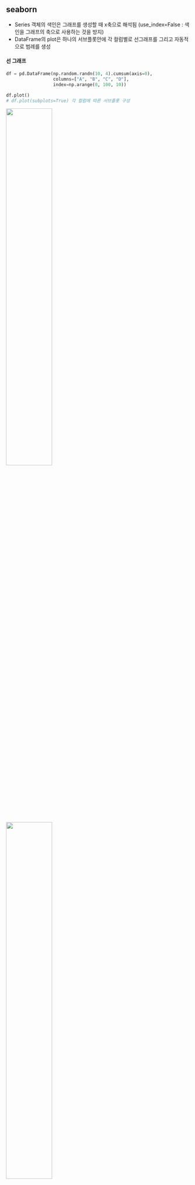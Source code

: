 ## seaborn

- Series 객체의 색인은 그래프를 생성할 때 x축으로 해석됨 (use_index=False : 색인을 그래프의 축으로 사용하는 것을 방지)
- DataFrame의 plot은 하나의 서브플롯안에 각 컬럼별로 선그래프를 그리고 자동적으로 범례를 생성 

#### 선 그래프

```python 
df = pd.DataFrame(np.random.randn(10, 4).cumsum(axis=0),
                  columns=["A", "B", "C", "D"],
                  index=np.arange(0, 100, 10))

df.plot()
# df.plot(subplots=True) 각 컬럼에 따른 서브플롯 구성
```

<img src="https://user-images.githubusercontent.com/58063806/119262262-8c5a5f00-bc15-11eb-912a-c708981c27d9.png" width=50% />

<img src="https://user-images.githubusercontent.com/58063806/119262360-dd6a5300-bc15-11eb-9e61-8552e5ca0adb.png" width=50% />

#### 막대그래프

```python
df = pd.DataFrame(np.random.rand(6, 4),
                  index=["one", "two", "three", "four", "five", "six"],
                  columns=pd.Index(["A", "B", "C", "D"], name="Genus"))
df
```

<img src="https://user-images.githubusercontent.com/58063806/119262560-a21c5400-bc16-11eb-82ae-0758d513244a.png" width=30%/>

```python
df.plot.barh(stacked=True, alpha=0.5)
```

<img src="C:\Users\0864h\AppData\Roaming\Typora\typora-user-images\image-20210523223226149.png" width=50% />

- 각 컬럼별 데이터를 막대에 누적해서 출력

```python
tips = pd.read_csv("examples/tips.csv")

# crosstab - 빈도표
# day별로 size의 빈도를 구함
party_counts = pd.crosstab(tips["day"], tips["size"])
party_counts
```

<img src="https://user-images.githubusercontent.com/58063806/119262730-3a1a3d80-bc17-11eb-830c-4b1258c28803.png" width=25% />

```python
party_counts = party_counts.loc[:, 2:5]
party_pct = party_counts.div(party_counts.sum(1), axis=0)
party_pct
```

<img src="https://user-images.githubusercontent.com/58063806/119263068-82862b00-bc18-11eb-8b4b-ccb272d61dcf.png" width=40% />

```python
party_pct.plot.bar()
```

요일별 파티 규모

<img src="https://user-images.githubusercontent.com/58063806/119263131-bf522200-bc18-11eb-8c14-1f4d325ee9d5.png" width=50% />

```python
import seaborn as sns

tips["tip_pct"] = tips["tip"] / (tips["total_bill"] - tips["tip"])
tips.head()
```

<img src="https://user-images.githubusercontent.com/58063806/119263362-af870d80-bc19-11eb-8398-65b0fe2dbdfa.png" width=50%/>

- seaborn의 data 인자에는 Dataframe이 들어감

```python
sns.barplot(x="tip_pct", y="day", data=tips, orient="h")
```

<img src="https://user-images.githubusercontent.com/58063806/119263377-c88fbe80-bc19-11eb-8103-6b5d2c896b24.png" width=50% />

```python
sns.barplot(x="tip_pct", y="day", hue="time", data=tips, orient="h")
```

<img src="https://user-images.githubusercontent.com/58063806/119263439-fffe6b00-bc19-11eb-9b64-c7685a2a04da.png" width=50% />

- 검은 선은 95%의 신뢰구간을 나타냄
- hue 옵션을 통해 추가적으로 분류에 따라(위에서는 time) 나눠 그릴 수 있음

#### 히스토그램과 밀도 그래프

- 연속된 확률 분포를 그림 ( 커널 밀도 추정)

```python
tips["tip_pct"].plot.density()
```

<img src="https://user-images.githubusercontent.com/58063806/119264045-8d42bf00-bc1c-11eb-9f2e-e9d6a88739dc.png" width=50% />

- 히스토그램과 밀도 그래프를 한 번에 그림

```python
comp1 = np.random.normal(0, 1, size=200)
comp2 = np.random.normal(10, 2, size=200)
values = pd.Series(np.concatenate([comp1, comp2]))

sns.distplot(values, bins=100, color="k")
```

두 개의 다른 표준 정규분포로 이루어진 양봉분포

<img src="https://user-images.githubusercontent.com/58063806/119264123-cc711000-bc1c-11eb-983f-0757109b94fb.png" width=50%/>

#### 산포도

```python
macro = pd.read_csv("examples/macrodata.csv")
data = macro[["cpi", "m1", "tbilrate", "unemp"]]
# 이전 행과의 차이를 계산 후 NaN값이 되는 행 (이전 행이 존재 X)은 삭제
trans_data = np.log(data).diff().dropna()
trans_data[-5:]
```

<img src="https://user-images.githubusercontent.com/58063806/122676694-164c1680-d21a-11eb-90c9-919c68452a44.png" width=30%/>

```python
sns.regplot("m1", "unemp", data=trans_data)
plt.title("Changes in log %s versus log %s" % ("m1", "unemp"))
```

<img src="https://user-images.githubusercontent.com/58063806/122676655-f1f03a00-d219-11eb-96fa-4e9adeea4003.png" width=50% />

- regplot을 이용해서 산포도와 선형회귀곡선을 함께 그릴 수 있음

```python
sns.pairplot(trans_data, diag_kind="kde", plot_kws={"alpha":0.2})
# diag_kind=hist도 가능
```

<img src="https://user-images.githubusercontent.com/58063806/119264800-823d5e00-bc1f-11eb-87ee-0f171f888b25.png" width=70% />

- pairplot을 이용해 변수 그룹 간의 모든 산포도 (산포도 행렬)을 그림

#### 패싯 그리드와 범주형 데이터

- 패싯 그리드 - 다양한 범주형 값을 가지는 데이터를 시각화하는 방법

```python
sns.factorplot(x="day", y="tip_pct", hue="time", col="smoker", kind="bar", data=tips[tips.tip_pct < 1])
```

<img src="https://user-images.githubusercontent.com/58063806/119265009-2a532700-bc20-11eb-990a-e9a0b0b11b45.png" width=80% />

- time을 그룹으로 day, tip_pct에 대해 smoker 여부에 따라 그래프를 그림

```python
sns.factorplot(x="day", y="tip_pct", row="time", col="smoker", kind="bar", data=tips[tips.tip_pct < 1])
```

- time으로 그룹을 만드는 대신 패싯 안에서 막대그래프의 색상을 달리함

<img src="https://user-images.githubusercontent.com/58063806/119265266-03e1bb80-bc21-11eb-9a45-886f48873be9.png" width="80%" />

```python
sns.factorplot(x="tip_pct", y="day", kind="box", data=tips[tips.tip_pct < 0.5])
```

<img src="https://user-images.githubusercontent.com/58063806/119265373-6dfa6080-bc21-11eb-9daa-a2b82847a8fe.png" width=50% />

- 보여주고자 하는 목적에 따라 kind 속성에 여러 종류의 그래프를 지정
